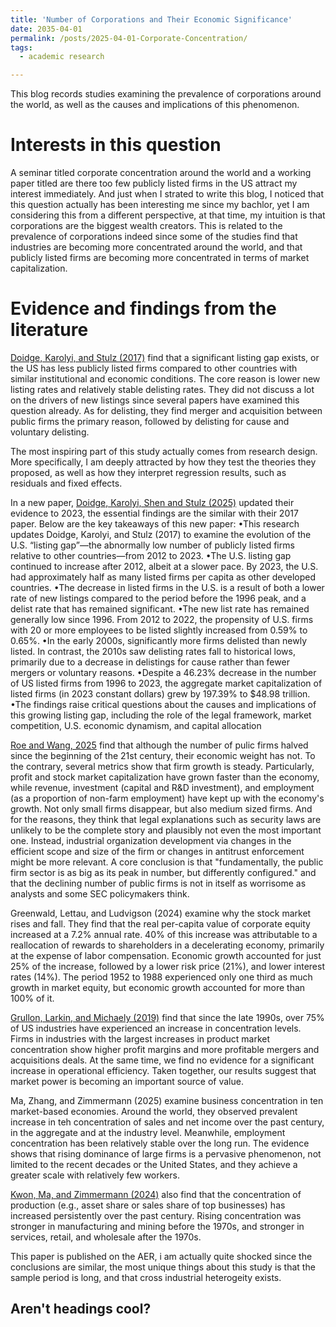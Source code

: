 ```yaml
---
title: 'Number of Corporations and Their Economic Significance'
date: 2035-04-01
permalink: /posts/2025-04-01-Corporate-Concentration/
tags:
  - academic research

---
```


This blog records studies examining the prevalence of corporations around the world, as well as the causes and implications of this phenomenon.

Interests in this question
======

A seminar titled corporate concentration around the world and a working paper titled are there too few publicly listed firms in the US attract my interest immediately. And just when I strated to write this blog, I noticed that this question actually has been interesting me since my bachlor, yet I am considering this from a different perspective, at that time, my intuition is that corporations are the biggest wealth creators. This is related to the prevalence of corporations indeed since some of the studies find that industries are becoming more concentrated around the world, and that publicly listed firms are becoming more concentrated in terms of market capitalization.

Evidence and findings from the literature
======

[Doidge, Karolyi, and Stulz (2017)](https://www.sciencedirect.com/science/article/abs/pii/S0304405X1630232X) find that a significant listing gap exists, or the US has less publicly listed firms compared to other countries with similar institutional and economic conditions. The core reason is lower new listing rates and relatively stable delisting rates. They did not discuss a lot on the drivers of new listings since several papers have examined this question already. As for delisting, they find merger and acquisition between public firms the primary reason, followed by delisting for cause and voluntary delisting.

The most inspiring part of this study actually comes from research design. More specifically, I am deeply attracted by how they test the theories they proposed, as well as how they interpret regression results, such as residuals and fixed effects.


In a new paper, [Doidge, Karolyi, Shen and Stulz (2025)](https://onlinelibrary.wiley.com/doi/full/10.1111/fire.12439) updated their evidence to 2023, the essential findings are the similar with their 2017 paper. Below are the key takeaways of this new paper:
•This research updates Doidge, Karolyi, and Stulz (2017) to examine the evolution of the U.S. “listing gap”—the abnormally low number of publicly listed firms relative to other countries—from 2012 to 2023.
•The U.S. listing gap continued to increase after 2012, albeit at a slower pace. By 2023, the U.S. had approximately half as many listed firms per capita as other developed countries.
•The decrease in listed firms in the U.S. is a result of both a lower rate of new listings compared to the period before the 1996 peak, and a delist rate that has remained significant.
•The new list rate has remained generally low since 1996. From 2012 to 2022, the propensity of U.S. firms with 20 or more employees to be listed slightly increased from 0.59% to 0.65%.
•In the early 2000s, significantly more firms delisted than newly listed. In contrast, the 2010s saw delisting rates fall to historical lows, primarily due to a decrease in delistings for cause rather than fewer mergers or voluntary reasons.
•Despite a 46.23% decrease in the number of US listed firms from 1996 to 2023, the aggregate market capitalization of listed firms (in 2023 constant dollars) grew by 197.39% to $48.98 trillion.
•The findings raise critical questions about the causes and implications of this growing listing gap, including the role of the legal framework, market competition, U.S. economic dynamism, and capital allocation


[Roe and Wang, 2025](https://papers.ssrn.com/sol3/papers.cfm?abstract_id=4372070) find that although the number of pulic firms halved since the beginning of the 21st century, their economic weight has not. To the contrary, several metrics show that firm growth is steady. Particularly, profit and stock market capitalization have grown faster than the economy, while revenue, investment (capital and R&D investment), and employment (as a proportion of non-farm employment) have kept up with the economy's growth. Not only small firms disappear, but also medium sized firms. And for the reasons, they think that legal explanations such as security laws are unlikely to be the complete story and plausibly not even the most important one. Instead, industrial organization development via changes in the efficient scope and size of the firm or changes in antitrust enforcement might be more relevant. A core conclusion is that "fundamentally, the public firm sector is as big as its peak in number, but differently configured." and that the declining number of public firms is not in itself as worrisome as analysts and some SEC policymakers think.


Greenwald, Lettau, and Ludvigson (2024) examine why the stock market rises and fall. They find that the real per-capita value of corporate equity increased at a 7.2% annual rate. 40% of this increase was attributable to a reallocation of rewards to shareholders in a decelerating economy, primarily at the expense of labor compensation. Economic growth accounted for just 25% of the increase, followed by a lower risk price (21%), and lower interest rates (14%). The period 1952 to 1988 experienced only one third as much growth in market equity, but economic growth accounted for more than 100% of it.


[Grullon, Larkin, and Michaely (2019)](https://doi.org/10.1093/rof/rfz007) find that since the late 1990s, over 75% of US industries have experienced an increase in concentration levels. Firms in industries with the largest increases in product market concentration show higher profit margins and more profitable mergers and acquisitions deals. At the same time, we find no evidence for a significant increase in operational efficiency. Taken together, our results suggest that market power is becoming an important source of value.


Ma, Zhang, and Zimmermann (2025) examine business concentration in ten market-based economies. Around the world, they observed prevalent increase in teh concentration of sales and net income over the past century, in the aggregate and at the industry level. Meanwhile, employment
concentration has been relatively stable over the long run. The evidence shows that rising dominance of large firms is a pervasive phenomenon, not limited to the recent decades or the United States, and they achieve a greater scale with relatively few workers. 


[Kwon, Ma, and Zimmermann (2024)](https://www.aeaweb.org/articles?id=10.1257/aer.20220621) also find that the concentration of production (e.g., asset share or sales share of top businesses) has increased persistently over the past century. Rising concentration was stronger in manufacturing and mining
before the 1970s, and stronger in services, retail, and wholesale after the 1970s.

This paper is published on the AER, i am actually quite shocked since the conclusions are similar, the most unique things about this study is that the sample period is long, and that cross industrial heterogeity exists.



Aren't headings cool?
------

